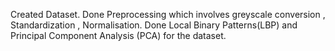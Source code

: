 Created Dataset.
Done Preprocessing which involves greyscale conversion , Standardization , Normalisation.
Done Local Binary Patterns(LBP) and  Principal Component Analysis (PCA) for the dataset.
